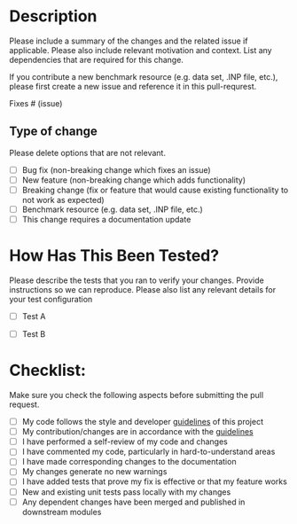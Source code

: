 # Description

Please include a summary of the changes and the related issue if applicable.
Please also include relevant motivation and context.
List any dependencies that are required for this change.

If you contribute a new benchmark resource (e.g. data set, .INP file, etc.),
please first create a new issue and reference it in this pull-requrest.

Fixes # (issue)

## Type of change

Please delete options that are not relevant.

- [ ] Bug fix (non-breaking change which fixes an issue)
- [ ] New feature (non-breaking change which adds functionality)
- [ ] Breaking change (fix or feature that would cause existing functionality to not work as expected)
- [ ] Benchmark resource (e.g. data set, .INP file, etc.)
- [ ] This change requires a documentation update

# How Has This Been Tested?

Please describe the tests that you ran to verify your changes. Provide instructions so we can reproduce.
Please also list any relevant details for your test configuration

- [ ] Test A
- [ ] Test B


# Checklist:

Make sure you check the following aspects before submitting the pull request.

- [ ] My code follows the style and developer [guidelines](https://github.com/WaterFutures/WaterBenchmarkHub/blob/dev/DEVELOPERS.md) of this project
- [ ] My contribution/changes are in accordance with the [guidelines](https://waterfutures.github.io/WaterBenchmarkHub/en/stable/how_to_contribute.html)
- [ ] I have performed a self-review of my code and changes
- [ ] I have commented my code, particularly in hard-to-understand areas
- [ ] I have made corresponding changes to the documentation
- [ ] My changes generate no new warnings
- [ ] I have added tests that prove my fix is effective or that my feature works
- [ ] New and existing unit tests pass locally with my changes
- [ ] Any dependent changes have been merged and published in downstream modules